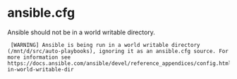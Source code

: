 # ansible.cfg

Ansible should not be in a world writable directory.

```
 [WARNING] Ansible is being run in a world writable directory (/mnt/d/src/auto-playbooks), ignoring it as an ansible.cfg source. For more information see https://docs.ansible.com/ansible/devel/reference_appendices/config.html#cfg-in-world-writable-dir
```
